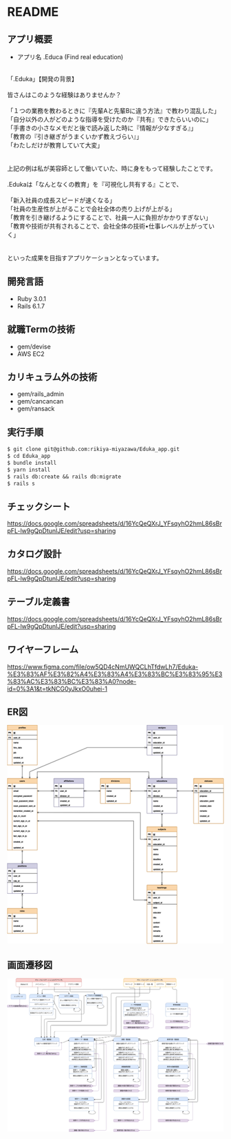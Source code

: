 # README

## アプリ概要
- アプリ名 .Educa (Find real education)
<br>
「.Eduka」【開発の背景】										
<br>
<br>
皆さんはこのような経験はありませんか？
<br>
<br>
「１つの業務を教わるときに『先輩Aと先輩Bに違う方法』で教わり混乱した」<br>
「自分以外の人がどのような指導を受けたのか『共有』できたらいいのに」<br>
「手書きの小さなメモだと後で読み返した時に『情報が少なすぎる』」<br>
「教育の『引き継ぎがうまくいかず教えづらい』」<br>
「わたしだけが教育していて大変」<br>
<br>
<br>
上記の例は私が美容師として働いていた、時に身をもって経験したことです。
<br>
<br>
.Edukaは「なんとなくの教育」を『可視化し共有する』ことで、
<br>
<br>
「新入社員の成長スピードが速くなる」<br>
「社員の生産性が上がることで会社全体の売り上げが上がる」<br>
「教育を引き継げるようにすることで、社員一人に負担がかかりすぎない」<br>
「教育や技術が共有されることで、会社全体の技術•仕事レベルが上がっていく」<br>
<br>
<br>
といった成果を目指すアプリケーションとなっています。

## 開発言語
- Ruby 3.0.1
- Rails 6.1.7

## 就職Termの技術
- gem/devise
- AWS EC2

## カリキュラム外の技術
- gem/rails_admin
- gem/cancancan
- gem/ransack

## 実行手順
````
$ git clone git@github.com:rikiya-miyazawa/Eduka_app.git
$ cd Eduka_app
$ bundle install
$ yarn install
$ rails db:create && rails db:migrate
$ rails s
````

## チェックシート
https://docs.google.com/spreadsheets/d/16YcQeQXrJ_YFsqyhO2hmL86sBrpFL-lw9gQpDtunlJE/edit?usp=sharing
## カタログ設計
https://docs.google.com/spreadsheets/d/16YcQeQXrJ_YFsqyhO2hmL86sBrpFL-lw9gQpDtunlJE/edit?usp=sharing
## テーブル定義書
https://docs.google.com/spreadsheets/d/16YcQeQXrJ_YFsqyhO2hmL86sBrpFL-lw9gQpDtunlJE/edit?usp=sharing
## ワイヤーフレーム
https://www.figma.com/file/ow5QD4cNmUWQCLhTfdwLh7/Eduka-%E3%83%AF%E3%82%A4%E3%83%A4%E3%83%BC%E3%83%95%E3%83%AC%E3%83%BC%E3%83%A0?node-id=0%3A1&t=tkNCG0yJkxO0uhei-1

## ER図
![ER図](img/Eduka-ER.png)

## 画面遷移図
![画面遷移図](img/Eduka-screen.png)